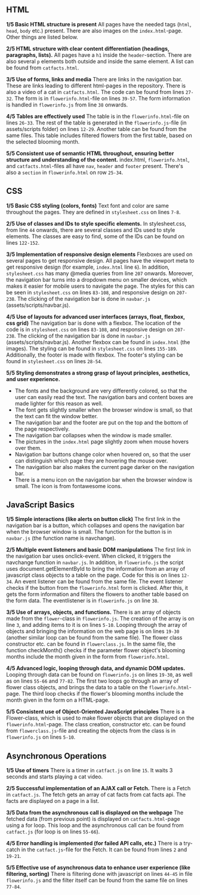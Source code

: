 ## HTML
**1/5 Basic HTML structure is present**
All pages have the needed tags (`html`, `head`, `body` etc.) present. There are also images on the `index.html`-page. Other things are listed below.

**2/5 HTML structure with clear content differentiation (headings, paragraphs, lists).**
All pages have a `h1` inside the `header`-section. There are also several `p` elements both outside and inside the same element. A list can be found from `catfacts.html`.

**3/5 Use of forms, links and media**
There are links in the navigation bar. These are links leading to different html-pages in the repository. There is also a video of a cat in `catfacts.html`. The code can be found from lines `27-32`. The form is in `flowerinfo.html`-file on lines `39-57`. The form information is handled in `flowerinfo.js` from line `38` onwards. 

**4/5 Tables are effectively used**
The table is in the `flowerinfo.html`-file on lines `26-33`. The rest of the table is generated in the `flowerinfo.js`-file (in assets/scripts folder) on lines `12-29`. Another table can be found from the same files. This table includes filtered flowers from the first table, based on the selected blooming month.

**5/5 Consistent use of semantic HTML throughout, ensuring better structure and understanding of the content.**
index.html, `flowerinfo.html`, and `catfacts.html`-files all have `nav`, `header` and `footer` present. There's also a `section` in `flowerinfo.html` on row `25-34`.

## CSS
**1/5 Basic CSS styling (colors, fonts)**
Text font and color are same throughout the pages. They are defined in `stylesheet.css` on lines `7-8`.

**2/5 Use of classes and IDs to style specific elements.**
In stylesheet.css, from line `44` onwards, there are several classes and IDs used to style elements. The classes are easy to find, some of the IDs can be found on lines `122-152`.

**3/5 Implementation of responsive design elements**
Flexboxes are used on several pages to get responsive design. All pages have the viewport meta to get responsive design (for example, `index.html` line `6`). In addition, `stylesheet.css` has many @media queries from line `207` onwards. Moreover, the navigation bar turns into a dropdown menu on smaller devices, which makes it easier for mobile users to navigate the page. The styles for this can be seen in `stylesheet.css` on lines `83-108`, and responsive design on `207-238`. The clicking of the navigation bar is done in `navbar.js` (assets/scripts/navbar.js).

**4/5 Use of layouts for advanced user interfaces (arrays, float, flexbox, css grid)**
The navigation bar is done with a flexbox. The location of the code is in `stylesheet.css` on lines `83-108`, and responsive design on `207-238`. The clicking of the navigation bar is done in `navbar.js` (assets/scripts/navbar.js). Another flexbox can be found in `index.html` (the images). The styling can be found in `stylesheet.css` on lines `155-189`. Additionally, the footer is made with flexbox. The footer's styling can be found in `stylesheet.css` on lines `28-54`.

**5/5 Styling demonstrates a strong grasp of layout principles, aesthetics, and user experience.**
- The fonts and the background are very differently colored, so that the user can easily read the text. The navigation bars and content boxes are made lighter for this reason as well. 
- The font gets slightly smaller when the browser window is small, so that the text can fit the window better. 
- The navigation bar and the footer are put on the top and the bottom of the page respectively. 
- The navigation bar collapses when the window is made smaller. 
- The pictures in the `index.html` page slightly zoom when mouse hovers over them. 
- Navigation bar buttons change color when hovered on, so that the user can distinguish which page they are hovering the mouse over. 
- The navigation bar also makes the current page darker on the navigation bar.
- There is a menu icon on the navigation bar when the browser window is small. The icon is from fontawesome icons.

## JavaScript Basics
**1/5 Simple interactions (like alerts on button click)**
The first link in the navigation bar is a button, which collapses and opens the navigation bar when the browser window is small. The function for the button is in `navbar.js` (the function name is navchange).

**2/5 Multiple event listeners and basic DOM manipulations**
The first link in the navigation bar uses onclick-event. When clicked, it triggers the navchange function in `navbar.js`. In addition, in `flowerinfo.js` the script uses document.getElementById to bring the information from an array of javascript class objects to a table on the page. Code for this is on lines `12-34`. An event listener can be found from the same file. The event listener checks if the button from the `flowerinfo.html` form is clicked. After this, it gets the form information and filters the flowers to another table based on the form data. The eventlistener is in `flowerinfo.js` on line `38`.

**3/5 Use of arrays, objects, and functions.**
There is an array of objects made from the `flower`-class in `flowerinfo.js`. The creation of the array is on line `3`, and adding items to it is on lines `5-10`. Looping through the array of objects and bringing the information on the web page is on lines `19-30` (another similar loop can be found from the same file). The flower class constructor etc. can be found in `flowerclass.js`. In the same file, the function checkMonth() checks if the parameter flower object's blooming months include the month given in the form from `flowerinfo.html`.

**4/5 Advanced logic, looping through data, and dynamic DOM updates.**
Looping through data can be found on `flowerinfo.js` on lines `19-30`, as well as on lines `55-66` and `77-82`. The first two loops go through an array of flower class objects, and brings the data to a table on the `flowerinfo.html`-page. The third loop checks if the flower's blooming months include the month given in the form on a HTML-page.

**5/5 Consistent use of Object-Oriented JavaScript principles**
There is a Flower-class, which is used to make flower objects that are displayed on the `flowerinfo.html`-page. The class creation, constructor etc. can be found from `flowerclass.js`-file and creating the objects from the class is in `flowerinfo.js` on lines `5-10`.

## Asynchronous Operations
**1/5 Use of timers**
There is a timer in `catfact.js` on line `15`. It waits 3 seconds and starts playing a cat video.

**2/5 Successful implementation of an AJAX call or Fetch.**
There is a Fetch in `catfact.js`. The fetch gets an array of cat facts from cat facts api. The facts are displayed on a page in a list.

**3/5 Data from the asynchronous call is displayed on the webpage**
The fetched data (from previous point) is displayed on `catfacts.html`-page using a for loop. This loop and the asynchronous call can be found from `catfact.js` (for loop is on lines `55-66`). 

**4/5 Error handling is implemented (for failed API calls, etc.)**
There is a try-catch in the `catfact.js`-file for the Fetch. It can be found from lines `2` and `19-21`.

**5/5 Effective use of asynchronous data to enhance user experience (like filtering, sorting)**
There is filtering done with javascript on lines `44-45` in file `flowerinfo.js` and the filter itself can be found from the same file on lines `77-84`.